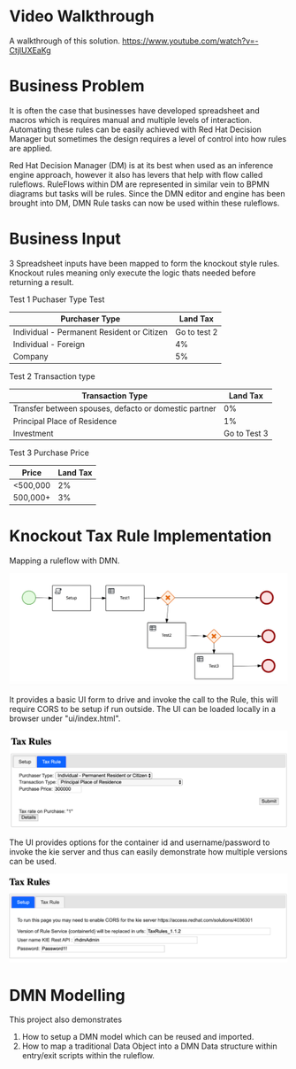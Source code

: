 Video Walkthrough
=================

A walkthrough of this solution.
https://www.youtube.com/watch?v=-CtjlUXEaKg 


Business Problem
================

It is often the case that businesses have developed spreadsheet and macros which is requires manual and multiple levels of interaction. Automating these rules can be easily achieved with Red Hat Decision Manager but sometimes the design requires a level of control into how rules are applied.

Red Hat Decision Manager (DM) is at its best when used as an inference engine approach, however it also has levers that help with flow called ruleflows. RuleFlows within DM are represented in similar vein to BPMN diagrams but tasks will be rules. Since the DMN editor and engine has been brought into DM, DMN Rule tasks can now be used within these ruleflows.


Business Input
==============

3 Spreadsheet inputs have been mapped to form the knockout style rules. Knockout rules meaning only execute the logic thats needed before returning a result. 

Test 1 Puchaser Type Test

|Purchaser Type | Land Tax|
|--- | --- |
|Individual - Permanent Resident or Citizen	        |    Go to test 2|
|Individual - Foreign	                                |  4%|
|Company	                                               | 5%|

Test 2 Transaction type	

|Transaction Type | Land Tax
|--- | --- 
|Transfer between spouses, defacto or domestic partner	 | 0%
|Principal Place of Residence	                         | 1%
|Investment	                                          |  Go to Test 3

Test 3 Purchase Price	

|Price | Land Tax
|--- | --- 
|<500,000	                                            |  2%
|500,000+	                                            |  3%

Knockout Tax Rule Implementation
================================

Mapping a ruleflow with DMN.

![alt text](ui/images/TaxRules.png?raw=true "Tax Rule Flow")

It provides a basic UI form to drive and invoke the call to the Rule, this will require CORS to be setup if run outside. The UI can be loaded locally in a browser under "ui/index.html".

![alt text](ui/images/ui1.png?raw=true "UI")

The UI provides options for the container id and username/password to invoke the kie server and thus can easily demonstrate how multiple versions can be used.

![alt text](ui/images/ui2.png?raw=true "UI")

DMN Modelling
=============
This project also demonstrates 
1. How to setup a DMN model which can be reused and imported.
2. How to map a traditional Data Object into a DMN Data structure within entry/exit scripts within the ruleflow.


